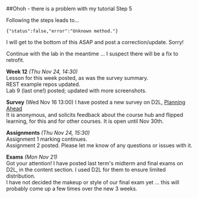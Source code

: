 ##Ohoh - there is a problem with my tutorial Step 5

Following the steps leads to...

    {"status":false,"error":"Unknown method."}

I will get to the bottom of this ASAP and post a correction/update.
Sorry!

Continue with the lab in the meantime ... I suspect there will
be a fix to retrofit.


**Week 12** *(Thu Nov 24, 14:30)*   
Lesson for this week posted, as was the survey summary.  
REST example repos updated.  
Lab 9 (last one!) posted; updated with more screenshots.

**Survey** (Wed Nov 16 13:00)
I have posted a new survey on D2L, [Planning Ahead](https://learn.bcit.ca//d2l/lms/survey/user/attempt/survey_start_frame.d2l?si=261919&ou=335696)  
It is anonymous, and solicits feedback about the course hub and flipped learning, for this and for other courses.
It is open until Nov 30th.

**Assignments** *(Thu Nov 24, 15:30)*  
Assignment 1 marking continues.  
Assignment 2 posted. Please let me know of any questions or issues with it.

**Exams** *(Mon Nov 21)*  
Got your attention! I have posted last term's midterm and final exams on D2L,
in the content section. I used D2L for them to ensure limited distribution.  
I have not decided the makeup or style of our final exam yet ... this will
probably come up a few times over the new 3 weeks.
